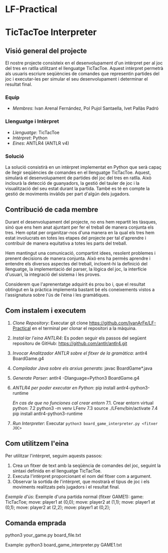# LF-Practical

# TicTacToe Interpreter

## Visió general del projecte
El nostre projecte consisteix en el desenvolupament d'un intèrpret per al joc del tres en ratlla utilitzant el llenguatge TicTacToe. Aquest intèrpret permetrà als usuaris escriure seqüències de comandes que representin partides del joc i executar-les per simular el seu desenvolupament i determinar el resultat final.

### Equip
- *Membres*: Ivan Arenal Fernández, Pol Pujol Santaella, Ivet Pallàs Padró

### Llenguatge i Intèrpret
- *Llenguatge*: TicTacToe
- *Intèrpret*: Python
- *Eines*: ANTLR4 (ANTLR v4)

### Solució
La solució consistirà en un intèrpret implementat en Python que serà capaç de llegir seqüències de comandes en el llenguatge TicTacToe. Aquest, simularà el desenvolupament de partides del joc del tres en ratlla. Això inclourà la detecció de guanyadors, la gestió del tauler de joc i la visualització del seu estat durant la partida. També es té en compte la gestió de moviments invàlids per part d'algún dels jugadors.

## Contribució de cada membre
Durant el desenvolupament del projecte, no ens hem repartit les tàsques, sinó que ens hem anat ajuntant per fer el treball de manera conjunta els tres. Hem optat per organitzar-nos d'una manera en la qual els tres hem estat involucrats en totes les etapes del projecte per tal d'aprendre i contribuir de manera equitativa a totes les parts del treball.

Hem mantingut una comunicació, compartint idees, resolent problemes i prenent decisions de manera conjunta. Això ens ha permès aprendre i entendre els diversos aspectes del treball, incloent-hi la definició del llenguatge, la implementació del parser, la lògica del joc, la interfície d'usuari, la integració del sistema i les proves.

Considerem que l'aprenentatge adquirit és prou bo i, que el resultat obtingut en la pràctica implementa bastant bé els coneixements vistos a l'assignatura sobre l'ús de l'eina i les gramàtiques.


## Com instalem i executem
1. *Clone Repository*: Executar git clone https://github.com/IvanArFe/LF-Practical en el terminal per clonar el repositori a la màquina.
2. *Instal·lar l'eina ANTLR4*: Es poden seguir els passos del següent repositoru de GitHub: https://github.com/antlr/antlr4.git 
3. *Invocar Analitzador ANTLR sobre el fitxer de la gramàtica*: antlr4 BoardGame.g4
4. *Compilador Java sobre els arxius generats*: javac BoardGame*.java
5. *Generate Parser*: antlr4 -Dlanguage=Python3 BoardGame.g4
7. *ANTLR4 per poder executar en Python*: pip install antlr4-python3-runtime
   
   *En cas de que no funciones cal crear entorn*
   7.1. Crear entorn virtual python:
   7.2 python3 -m venv LFenv
   7.3 source ./LFenv/bin/activate
   7.4 pip install antlr4-python3-runtime
   
9. *Run Interpreter*: Executar `python3 board_game_interpreter.py <fitxer JOC>`

## Com utilitzem l'eina
Per utilitzar l'intèrpret, seguim aquests passos:

1. Crea un fitxer de text amb la seqüència de comandes del joc, seguint la sintaxi definida en el llenguatge TicTacToe.
2. Executa l'intèrpret proporcionant el nom del fitxer com a argument.
3. Observar la sortida de l'intèrpret, que mostrarà el tipus de joc i els moviments realitzats pels jugadors i el resultat final.

*Exemple d'ús*:
Exemple d'una partida normal (fitxer GAME1):
game: TicTacToe;
move: player1 at (0,0);
move: player2 at (1,1);
move: player1 at (0,1);
move: player2 at (2,2);
move: player1 at (0,2);

## Comanda emprada
python3 your_game.py board_file.txt

Example: 
python3 board_game_interpreter.py GAME1.txt
